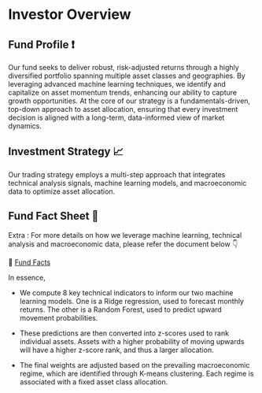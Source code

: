 # Investor Overview 

## Fund Profile ❗️

Our fund seeks to deliver robust, risk-adjusted returns through a highly diversified portfolio spanning multiple asset classes and geographies. By leveraging advanced machine learning techniques, we identify and capitalize on asset momentum trends, enhancing our ability to capture growth opportunities. At the core of our strategy is a fundamentals-driven, top-down approach to asset allocation, ensuring that every investment decision is aligned with a long-term, data-informed view of market dynamics.

## Investment Strategy 📈

Our trading strategy employs a multi-step approach that integrates technical analysis signals, machine learning models, and macroeconomic data to optimize asset allocation. 

## Fund Fact Sheet 🥧




Extra : For more details on how we leverage machine learning, technical analysis and macroeconomic data, please refer the document below 👇

📄 [Fund Facts](https://github.com/fangsitang/Trading-Algo-Random-Forest/blob/bf3ad9d70a75e0b76c86fb454aa724c2de76731c/Rapport_ML_Trend-Following.pdf)

In essence, 

* We compute 8 key technical indicators to inform our two machine learning models. One is a Ridge regression, used to forecast monthly returns. The other is a Random Forest, used to predict upward movement probabilities.
  
* These predictions are then converted into z-scores used to rank individual assets. Assets with a higher probability of moving upwards will have a higher z-score rank, and thus a larger allocation.
  
* The final weights are adjusted based on the prevailing macroeconomic regime, which are identified through K-means clustering. Each regime is associated with a fixed asset class allocation.
